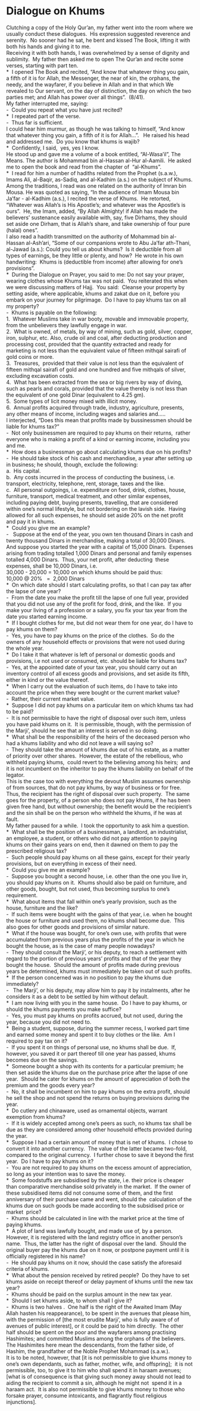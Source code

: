 Dialogue on Khums
=================

Clutching a copy of the Holy Qur’an, my father went into the room where
we usually conduct these dialogues.  His expression suggested reverence
and serenity.  No sooner had he sat, he bent and kissed The Book,
lifting it with both his hands and giving it to me.  
 Receiving it with both hands, I was overwhelmed by a sense of dignity
and sublimity.  My father then asked me to open The Qur’an and recite
some verses, starting with part ten.  
 \*  I opened The Book and recited, “And know that whatever thing you
gain, a fifth of it is for Allah, the Messenger, the near of kin, the
orphans, the needy, and the wayfarer, if you believe in Allah and in
that which We revealed to Our servant, on the day of distinction, the
day on which the two parties met; and Allah has power over all things”. 
(8/41).  
 My father interrupted me, saying:  
 -  Could you repeat what you have just recited?  
 \*  I repeated part of the verse.  
 -  Thus far is sufficient.   
 I could hear him murmur, as though he was talking to himself, “And know
that whatever thing you gain, a fifth of it is for Allah…”.   He raised
his head and addressed me.  Do you know that khums is wajib?  
 \*  Confidently, I said,  yes, yes I know.  
 He stood up and gave me a volume of a book entitled, “Al-Wasa’il”, The
Means. The author is Mohammad bin al-Hassan al-Hur al-Aamili.  He asked
me to open the book and read from the chapter of  “al-Khums”.  
 \*  I read for him a number of hadiths related from the Prophet
(s.a.w.), Imams Ali, al-Baqir, as-Sadiq, and al-Kadhim (a.s.) on the
subject of Khums.  
 Among the traditions, I read was one related on the authority of Imran
bin Mousa. He was quoted as saying, “In the audience of Imam Mousa bin
Ja’far - al-Kadhim (a.s.), I recited the verse of Khums.  He retorted,
“Whatever was Allah’s is His Apostle’s; and whatever was the Apostle’s
is ours”.  He, the Imam, added, “By Allah Almighty! if Allah has made
the believers’ sustenance easily available with, say, five Dirhams, they
should set aside one Dirham, that is Allah’s share, and take ownership
of four pure (halal) ones”.  
 I also read a hadith transmitted on the authority of Mohammad bin
al-Hassan al-Ash’ari, “Some of our companions wrote to Abu Ja’far
ath-Thani, al-Jawad (a.s.): Could you tell us about khums?  Is it
deductible from all types of earnings, be they little or plenty, and
how?  He wrote in his own handwriting:  Khums is (deductible from
income) after allowing for one’s provisions”.  
 \*  During the Dialogue on Prayer, you said to me: Do not say your
prayer, wearing clothes whose Khums tax was not paid.  You reiterated
this when we were discussing matters of Hajj.  You said:  Cleanse your
property by setting aside, where applicable, khums and zakat due on it,
before you embark on your journey for pilgrimage.  Do I have to pay
khums tax on all my property?  
 -  Khums is payable on the following:  
 1.  Whatever Muslims take in war booty, movable and immovable property,
from the unbelievers they lawfully engage in war.  
 2.  What is owned, of metals, by way of mining, such as gold, silver,
copper, iron, sulphur, etc. Also, crude oil and coal, after deducting
production and processing cost, provided that the quantity extracted and
ready for marketing is not less than the equivalent value of fifteen
mithqal sairafi of gold coins or more.  
 3.  Treasures,  provided that their value is not less than the
equivalent of fifteen mithqal sairafi of gold and one hundred and five
mithqals of silver, excluding excavation costs.  
 4.  What has been extracted from the sea or big rivers by way of
diving, such as pearls and corals, provided that the value thereby is
not less than the equivalent of one gold Dinar (equivalent to 4.25
gm).  
 5.  Some types of licit money mixed with illicit money.  
 6.  Annual profits acquired through trade, industry, agriculture,
presents, any other means of income, including wages and salaries
and…..  
 I interjected, “Does this mean that profits made by bussinessmen should
be liable for khums tax?”  
 -  Not only businessmen are required to pay khums on their returns, 
rather everyone who is making a profit of a kind or earning income,
including you and me.  
 \*  How does a businessman go about calculating khums due on his
profits?  
 -  He should take stock of his cash and merchandise, a year after
setting up in business; he should, though, exclude the following:  
 a.  His capital.  
 b.  Any costs incurred in the process of conducting the business, i.e.
transport, electricity, telephone, rent, storage, taxes and the like.  
 c.  All personal outgoings, i.e. expenditure on food, drink, clothes,
house, furniture, transport, medical treatment, and other similar
expenses, including paying debt, buying presents, travelling, that are
considered within one’s normal lifestyle, but not bordering on the
lavish side.  Having allowed for all such expenses, he should set aside
20% on the net profit and pay it in khums.  
 \*  Could you give me an example?  
 -   Suppose at the end of the year, you own ten thousand Dinars in cash
and twenty thousand Dinars in merchandise, making a total of 30,000
Dinars.  And suppose you started the year with a capital of 15,000
Dinars.  Expenses arising from trading totalled 1,000 Dinars and
personal and family expenses totalled 4,000 Dinars.  Thus, your net
profit, after deducting  these expenses, shall be 10,000 Dinars, i.e.  
 30,000 - 20,000 = 10,000 on which khums should be paid thus:  
 10,000 @ 20%   =  2,000 Dinars  
 \*  On which date should I start calculating profits, so that I can pay
tax after the lapse of one year?  
 -  From the date you make the profit till the lapse of one full year,
provided that you did not use any of the profit for food, drink, and the
like.  If you make your living of a profession or a salary, you fix your
tax year from the date you started earning income.  
 \*  If I bought clothes for me, but did not wear them for one year, do
I have to pay khums on them?  
 -  Yes, you have to pay khums on the price of the clothes.  So do the
owners of any household effects or provisions that were not used during
the whole year.  
 \*  Do I take it that whatever is left of personal or domestic goods
and provisions, i.e not used or consumed, etc. should be liable for
khums tax?  
 -  Yes, at the appointed date of your tax year, you should carry out an
inventory control of all excess goods and provisions, and set aside its
fifth, either in kind or the value thereof.  
 \*  When I carry out the evaluation of such items, do I have to take
into account the price when they were bought or the current market
value?  
 -  Rather, their current market value.  
 \*  Suppose I did not pay khums on a particular item on which khums tax
had to be paid?  
 -  It is not permissible to have the right of disposal over such item,
unless you have paid khums on it.  It is permissible, though, with the
permission of the Marji’, should he see that an interest is served in so
doing.  
 \*  What shall be the responsibility of the heirs of the deceased
person who had a khums liability and who did not leave a will saying
so?  
 -  They should take the amount of khums due out of his estate, as a
matter of priority over other shares.  However, the estate of the
rebellious, who withheld paying khums,  could revert to the believing
among his heirs;  and it is not incumbent on the inheritor to pay the
khums liability on behalf of the legator.           
 This is the case too with everything the devout Muslim assumes
ownership of from sources, that do not pay khums, by way of business or
for free.  Thus, the recipient has the right of disposal over such
property.  The same goes for the property, of a person who does not pay
khums, if he has been given free hand, but without ownership; the
benefit would be the recipient’s and the sin shall be on the person who
withheld the khums, if he was at fault.  
 My father paused for a while.  I took the opportunity to ask him a
question.  
 \*  What shall be the position of a businessman, a landlord, an
industrialist, an employee, a student, or others who did not pay
attention to paying khums on their gains years on end, then it dawned on
them to pay the prescribed religious tax?  
 -  Such people should pay khums on all these gains, except for their
yearly provisions, but on everything in excess of their need.  
 \*  Could you give me an example?  
 -  Suppose you bought a second house, i.e. other than the one you live
in, you should pay khums on it.  Khums should also be paid on furniture,
and other goods, bought, but not used, thus becoming surplus to one’s
requirement.  
 \*  What about items that fall within one’s yearly provision, such as
the house, furniture and the like?  
 -  If such items were bought with the gains of that year, i.e. when he
bought the house or furniture and used them, no khums shall become due. 
This also goes for other goods and provisions of similar nature.  
 \*  What if the house was bought, for one’s own use, with profits that
were accumulated from previous years plus the profits of the year in
which he bought the house, as is the case of many people nowadays?  
 -  They should consult the Marji’, or his deputy, to reach a settlement
with regard to the portion of previous years’ profits and that of the
year they bought the house.  Should the amount of profits made during
previous years be determined, khums must immediately be taken out of
such profits.  
 \*  If the person concerned was in no position to pay the khums due
immediately?  
 -   The Marji’, or his deputy, may allow him to pay it by instalments,
after he considers it as a debt to be settled by him without default.   
 \*  I am now living with you in the same house.  Do I have to pay
khums, or should the khums payments you make suffice?  
 -  Yes, you must pay khums on profits accrued, but not used, during the
year, because you did not need to.  
 \*  Being a student, suppose, during the summer recess, I worked part
time and earned some money and spent it to buy clothes or the like.  Am
I required to pay tax on it?  
 -  If you spent it on things of personal use, no khums shall be due. 
If, however, you saved it or part thereof till one year has passed,
khums becomes due on the savings.  
 \*  Someone bought a shop with its contents for a particular premium;
he then set aside the khums due on the purchase price after the lapse of
one year.  Should he cater for khums on the amount of appreciation of
both the premium and the goods every year?  
 -  No, it shall be incumbent on him to pay khums on the extra profit,
should he sell the shop and not spend the returns on buying provisions
during the year.  
 \*  Do cutlery and chinaware, used as ornamental objects, warrant
exemption from khums?  
 -  If it is widely accepted among one’s peers as such, no khums tax
shall be due as they are considered among other household effects
provided during the year.  
 \*  Suppose I had a certain amount of money that is net of khums.  I
chose to convert it into another currency.  The value of the latter
became two-fold, compared to the original currency.  I further chose to
save it beyond the first year.  Do I have to pay khums on it?  
 -  You are not required to pay khums on the excess amount of
appreciation, so long as your intention was to save the money.  
 \*  Some foodstuffs are subsidised by the state, i.e. their price is
cheaper than comparative merchandise sold privately in the market.  If
the owner of these subsidised items did not consume some of them, and
the first anniversary of their purchase came and went, should the 
calculation of the khums due on such goods be made according to the
subsidised price or market  price?  
 -  Khums should be calculated in line with the market price at the time
of paying khums.  
 \*  A plot of land was lawfully bought, and made use of, by a person. 
However, it is registered with the land registry office in another
person’s name.  Thus, the latter has the right of disposal over the
land.  Should the original buyer pay the khums due on it now, or
postpone payment until it is officially registered in his name?  
 -  He should pay khums on it now, should the case satisfy the aforesaid
criteria of khums.  
 \*  What about the pension received by retired people?  Do they have to
set khums aside on receipt thereof or delay payment of khums until the
new tax year?  
 -  Khums should be paid on the surplus amount in the new tax year.  
 \*  Should I set khums aside, to whom shall I give it?  
 -  Khums is two halves .  One half is the right of the Awaited Imam
(May Allah hasten his reappearance), to be spent in the avenues that
please him, with the permission of [the most erudite Marji’, who is
fully aware of of avenues of public interest], or it could be paid to
him directly.  The other half should be spent on the poor and the
wayfarers among practising Hashimites; and committed Muslims among the
orphans of the believers.  
 The Hashimites here mean the descendants, from the father side, of
Hashim, the grandfather of the Noble Prophet Mohammad (s.a.w.).  
 It is to be noted, however, that [it is not permissible to give khums
money to one’s own dependants, such as father, mother, wife, and
offspring];  it is not permissible, too, to give it to him who shall
spend it in haraam avenues; [what is of consequence is that giving such
money away should not lead to aiding the recipient to commit a sin,
although he might not  spend it in a haraam act.  It is also not
permissible to give khums money to those who forsake prayer, consume
intoxicants, and flagrantly flout religious injunctions].


